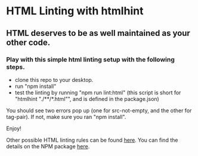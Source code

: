 # HTML Linting with htmlhint

## HTML deserves to be as well maintained as your other code.

### Play with this simple html linting setup with the following steps.

- clone this repo to your desktop.
- run "npm install"
- test the linting by running "npm run lint:html" (this script is short for "htmlhint \"./**/*.html\"", and is defined in the package.json)

You should see two errors pop up (one for src-not-empty, and the other for tag-pair).
If not, make sure you ran "npm install".

Enjoy!  

Other possible HTML linting rules can be found [here](https://htmlhint.com/docs/user-guide/list-rules).
You can find the details on the NPM package [here](https://www.npmjs.com/package/htmlhint).


